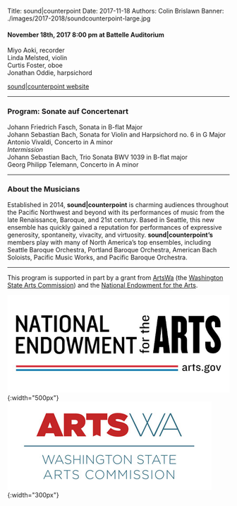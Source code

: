 Title: sound|counterpoint
Date: 2017-11-18
Authors: Colin Brislawn
Banner: ./images/2017-2018/soundcounterpoint-large.jpg

#### November 18th, 2017 8:00 pm at Battelle Auditorium

Miyo Aoki, recorder <br>
Linda Melsted, violin <br>
Curtis Foster, oboe <br>
Jonathan Oddie, harpsichord

[sound|counterpoint website](http://soundcounterpoint.org/)

---

### Program: Sonate auf Concertenart

Johann Friedrich Fasch, Sonata in B-flat Major <br>
Johann Sebastian Bach, Sonata for Violin and Harpsichord no. 6 in G Major <br>
Antonio Vivaldi, Concerto in A minor <br>
*Intermission* <br>
Johann Sebastian Bach, Trio Sonata BWV 1039 in B-flat major <br>
Georg Philipp Telemann, Concerto in A minor

---

### About the Musicians

Established in 2014, **sound|counterpoint** is charming audiences throughout the Pacific
Northwest and beyond with its performances of music from the late Renaissance,
Baroque, and 21st century. Based in Seattle, this new ensemble has quickly gained a
reputation for performances of expressive generosity, spontaneity, vivacity, and
virtuosity. **sound|counterpoint’s** members play with many of North America’s top
ensembles, including Seattle Baroque Orchestra, Portland Baroque Orchestra, American
Bach Soloists, Pacific Music Works, and Pacific Baroque Orchestra.

---

This program is supported in part by a grant from [ArtsWa](http://www.arts.wa.gov/) (the [Washington State Arts Commission](http://www.arts.wa.gov/)) and the [National Endowment for the Arts](https://www.arts.gov/).

![ ](/images/nea-lockup-A-small.jpg){:width="500px"}
![ ](/images/TextOnlyAndFullName-HiRes-small.jpg){:width="300px"}
